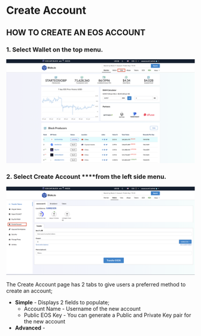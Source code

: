 # Create Account

## HOW TO CREATE AN EOS ACCOUNT

### 1. Select **Wallet** on the top menu.

![](../.gitbook/assets/image%20%2837%29.png)

### 2. Select Create Account ****from the left side menu.

![](../.gitbook/assets/image%20%2891%29.png)

The Create Account page has 2 tabs to give users a preferred method to create an account;

* **Simple** - Displays 2 fields to populate;
  * Account Name - Username of the new account
  * Public EOS Key - You can generate a Public and Private Key pair for the new account
* **Advanced** - 

